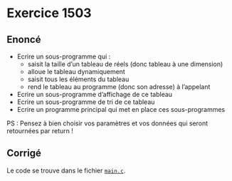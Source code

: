# Exercice 1503

## Enoncé

- Ecrire un sous-programme qui :
    - saisit la taille d’un tableau de réels (donc tableau à une dimension)
    - alloue le tableau dynamiquement
    - saisit tous les éléments du tableau
    - rend le tableau au programme (donc son adresse) à l’appelant
- Ecrire un sous-programme d’affichage de ce tableau
- Ecrire un sous-programme de tri de ce tableau
- Ecrire un programme principal qui met en place ces sous-programmes

PS : Pensez à bien choisir vos paramètres et vos données qui seront retournées par return !

## Corrigé

Le code se trouve dans le fichier [`main.c`](../code/main.c).